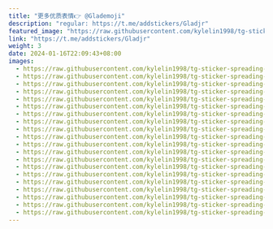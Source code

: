 ```yaml
---
title: "更多优质表情👉 @Glademoji"
description: "regular: https://t.me/addstickers/Gladjr"
featured_image: "https://raw.githubusercontent.com/kylelin1998/tg-sticker-spreading-worldwide-images/main/img/5362fc34-3abf-430f-a2d2-7cf214a32481.jpg"
link: "https://t.me/addstickers/Gladjr"
weight: 3
date: 2024-01-16T22:09:43+08:00
images:
  - https://raw.githubusercontent.com/kylelin1998/tg-sticker-spreading-worldwide-images/main/img/5362fc34-3abf-430f-a2d2-7cf214a32481.jpg
  - https://raw.githubusercontent.com/kylelin1998/tg-sticker-spreading-worldwide-images/main/img/7c13dcab-f568-4320-bf9f-a5cb5ce7a367.jpg
  - https://raw.githubusercontent.com/kylelin1998/tg-sticker-spreading-worldwide-images/main/img/6598d27c-fbfa-4ac8-8484-e2581bb8839f.jpg
  - https://raw.githubusercontent.com/kylelin1998/tg-sticker-spreading-worldwide-images/main/img/8c03882c-62a3-4ffa-b5cf-0d414da16bd9.jpg
  - https://raw.githubusercontent.com/kylelin1998/tg-sticker-spreading-worldwide-images/main/img/253f6f8e-1a5b-4ea2-a061-8ac096c359b0.jpg
  - https://raw.githubusercontent.com/kylelin1998/tg-sticker-spreading-worldwide-images/main/img/5a2888e5-8b65-4a02-a8fb-2d0517ae227e.jpg
  - https://raw.githubusercontent.com/kylelin1998/tg-sticker-spreading-worldwide-images/main/img/70f018b9-e43b-4db1-b9bb-d0f6c3148765.jpg
  - https://raw.githubusercontent.com/kylelin1998/tg-sticker-spreading-worldwide-images/main/img/c3c4bd67-ef5c-435b-90ff-f0c3280db837.jpg
  - https://raw.githubusercontent.com/kylelin1998/tg-sticker-spreading-worldwide-images/main/img/38f02cc8-dea1-489c-b128-0b8884d68aa8.jpg
  - https://raw.githubusercontent.com/kylelin1998/tg-sticker-spreading-worldwide-images/main/img/f62ae9d7-883c-4dbd-bec4-0b027e045db6.jpg
  - https://raw.githubusercontent.com/kylelin1998/tg-sticker-spreading-worldwide-images/main/img/cf43a32c-0f76-4442-a638-7b5dd7d073da.jpg
  - https://raw.githubusercontent.com/kylelin1998/tg-sticker-spreading-worldwide-images/main/img/2a7be053-f6ad-4733-b196-fbef77ea2349.jpg
  - https://raw.githubusercontent.com/kylelin1998/tg-sticker-spreading-worldwide-images/main/img/705d4b5c-c25a-42df-9387-7d70e73c4be3.jpg
  - https://raw.githubusercontent.com/kylelin1998/tg-sticker-spreading-worldwide-images/main/img/cd258dcb-ad55-40b6-8735-28185343bfb0.jpg
  - https://raw.githubusercontent.com/kylelin1998/tg-sticker-spreading-worldwide-images/main/img/fb7f6206-b192-48f5-93f5-cacb358d08ef.jpg
  - https://raw.githubusercontent.com/kylelin1998/tg-sticker-spreading-worldwide-images/main/img/1f4f7a77-1a7b-4481-9c10-210b2eefc4d3.jpg
  - https://raw.githubusercontent.com/kylelin1998/tg-sticker-spreading-worldwide-images/main/img/16ac7e5c-b5c9-4cfc-b010-cc7ff884eb4e.jpg
  - https://raw.githubusercontent.com/kylelin1998/tg-sticker-spreading-worldwide-images/main/img/dc5d805f-777a-4f59-b2f7-c3f54697b83a.jpg
  - https://raw.githubusercontent.com/kylelin1998/tg-sticker-spreading-worldwide-images/main/img/fd03df86-d1c7-4ae4-ae18-6946bcfd0717.jpg
  - https://raw.githubusercontent.com/kylelin1998/tg-sticker-spreading-worldwide-images/main/img/30d5c42e-9606-4ffd-8857-6371fc499bd0.jpg
---
```

